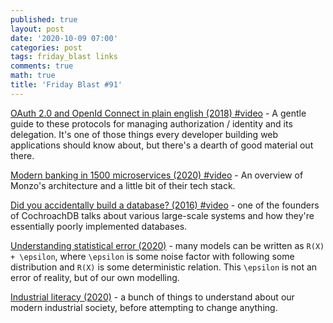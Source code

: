 ```yaml
---
published: true
layout: post
date: '2020-10-09 07:00'
categories: post
tags: friday_blast links
comments: true
math: true
title: 'Friday Blast #91'
---
```

[OAuth 2.0 and OpenId Connect in plain english (2018) #video](https://www.youtube.com/watch?v=996OiexHze0&feature=youtu.be) -
A gentle guide to these protocols for managing authorization / identity and its delegation. It's one of those things
every developer building web applications should know about, but there's a dearth of good material out there.

[Modern banking in 1500 microservices (2020) #video](https://www.youtube.com/watch?v=t7iVCIYQbgk&feature=youtu.be) - An
overview of Monzo's architecture and a little bit of their tech stack.

[Did you accidentally build a database? (2016) #video](https://www.youtube.com/watch?v=Bz2EXg0Fy98&feature=youtu.be) -
one of the founders of CochroachDB talks about various large-scale systems and how they're essentially poorly
implemented databases.

[Understanding statistical error (2020)](https://www.johndcook.com/blog/2020/10/05/understanding-statistical-error/) -
many models can be written as `R(X) + \epsilon`, where `\epsilon` is some noise factor with following some distribution
and `R(X)` is some deterministic relation. This `\epsilon` is not an error of reality, but of our own modelling.

[Industrial literacy (2020)](https://rootsofprogress.org/industrial-literacy) - a bunch of things to understand
about our modern industrial society, before attempting to change anything.
